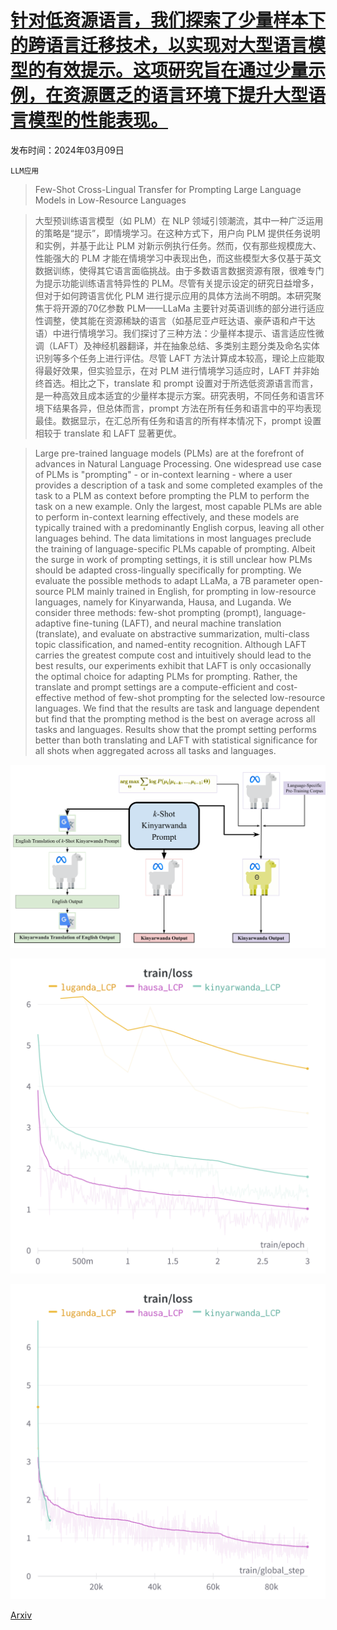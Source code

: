 # [针对低资源语言，我们探索了少量样本下的跨语言迁移技术，以实现对大型语言模型的有效提示。这项研究旨在通过少量示例，在资源匮乏的语言环境下提升大型语言模型的性能表现。](https://arxiv.org/abs/2403.06018)

发布时间：2024年03月09日

`LLM应用`

> Few-Shot Cross-Lingual Transfer for Prompting Large Language Models in Low-Resource Languages

> 大型预训练语言模型（如 PLM）在 NLP 领域引领潮流，其中一种广泛运用的策略是“提示”，即情境学习。在这种方式下，用户向 PLM 提供任务说明和实例，并基于此让 PLM 对新示例执行任务。然而，仅有那些规模庞大、性能强大的 PLM 才能在情境学习中表现出色，而这些模型大多仅基于英文数据训练，使得其它语言面临挑战。由于多数语言数据资源有限，很难专门为提示功能训练语言特异性的 PLM。尽管有关提示设定的研究日益增多，但对于如何跨语言优化 PLM 进行提示应用的具体方法尚不明朗。本研究聚焦于将开源的70亿参数 PLM——LLaMa 主要针对英语训练的部分进行适应性调整，使其能在资源稀缺的语言（如基尼亚卢旺达语、豪萨语和卢干达语）中进行情境学习。我们探讨了三种方法：少量样本提示、语言适应性微调（LAFT）及神经机器翻译，并在抽象总结、多类别主题分类及命名实体识别等多个任务上进行评估。尽管 LAFT 方法计算成本较高，理论上应能取得最好效果，但实验显示，在对 PLM 进行情境学习适应时，LAFT 并非始终首选。相比之下，translate 和 prompt 设置对于所选低资源语言而言，是一种高效且成本适宜的少量样本提示方案。研究表明，不同任务和语言环境下结果各异，但总体而言，prompt 方法在所有任务和语言中的平均表现最佳。数据显示，在汇总所有任务和语言的所有样本情况下，prompt 设置相较于 translate 和 LAFT 显著更优。

> Large pre-trained language models (PLMs) are at the forefront of advances in Natural Language Processing. One widespread use case of PLMs is "prompting" - or in-context learning - where a user provides a description of a task and some completed examples of the task to a PLM as context before prompting the PLM to perform the task on a new example. Only the largest, most capable PLMs are able to perform in-context learning effectively, and these models are typically trained with a predominantly English corpus, leaving all other languages behind. The data limitations in most languages preclude the training of language-specific PLMs capable of prompting. Albeit the surge in work of prompting settings, it is still unclear how PLMs should be adapted cross-lingually specifically for prompting. We evaluate the possible methods to adapt LLaMa, a 7B parameter open-source PLM mainly trained in English, for prompting in low-resource languages, namely for Kinyarwanda, Hausa, and Luganda. We consider three methods: few-shot prompting (prompt), language-adaptive fine-tuning (LAFT), and neural machine translation (translate), and evaluate on abstractive summarization, multi-class topic classification, and named-entity recognition. Although LAFT carries the greatest compute cost and intuitively should lead to the best results, our experiments exhibit that LAFT is only occasionally the optimal choice for adapting PLMs for prompting. Rather, the translate and prompt settings are a compute-efficient and cost-effective method of few-shot prompting for the selected low-resource languages. We find that the results are task and language dependent but find that the prompting method is the best on average across all tasks and languages. Results show that the prompt setting performs better than both translating and LAFT with statistical significance for all shots when aggregated across all tasks and languages.

![针对低资源语言，我们探索了少量样本下的跨语言迁移技术，以实现对大型语言模型的有效提示。这项研究旨在通过少量示例，在资源匮乏的语言环境下提升大型语言模型的性能表现。](../../../paper_images/2403.06018/ThesisDiagram2.png)

![针对低资源语言，我们探索了少量样本下的跨语言迁移技术，以实现对大型语言模型的有效提示。这项研究旨在通过少量示例，在资源匮乏的语言环境下提升大型语言模型的性能表现。](../../../paper_images/2403.06018/thesis_3models_train_loss.png)

![针对低资源语言，我们探索了少量样本下的跨语言迁移技术，以实现对大型语言模型的有效提示。这项研究旨在通过少量示例，在资源匮乏的语言环境下提升大型语言模型的性能表现。](../../../paper_images/2403.06018/thesis_3models_train_loss_step.png)

[Arxiv](https://arxiv.org/abs/2403.06018)